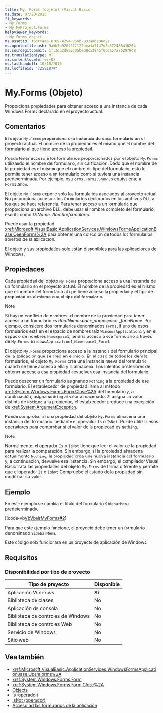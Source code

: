 ```yaml
---
title: My. Forms (objeto) (Visual Basic)
ms.date: 07/20/2015
f1_keywords:
- My.Forms
- My.MyProject.Forms
helpviewer_keywords:
- My.Forms object
ms.assetid: f6bff4e6-6769-4294-956b-037aa6106d2a
ms.openlocfilehash: 9a0b3b9202972122aea4a7147d8d872486418264
ms.sourcegitcommit: 1f12db2d852d05bed8c53845f0b5a57a762979c8
ms.translationtype: MT
ms.contentlocale: es-ES
ms.lasthandoff: 10/18/2019
ms.locfileid: "72581870"
---
```

# <a name="myforms-object"></a>My.Forms (Objeto)

Proporciona propiedades para obtener acceso a una instancia de cada Windows Forms declarado en el proyecto actual.

## <a name="remarks"></a>Comentarios

El objeto `My.Forms` proporciona una instancia de cada formulario en el proyecto actual. El nombre de la propiedad es el mismo que el nombre del formulario al que tiene acceso la propiedad.

Puede tener acceso a los formularios proporcionados por el objeto `My.Forms` utilizando el nombre del formulario, sin calificación. Dado que el nombre de la propiedad es el mismo que el nombre de tipo del formulario, esto le permite tener acceso a un formulario como si tuviera una instancia predeterminada. Por ejemplo, `My.Forms.Form1.Show` es equivalente a `Form1.Show`.

El objeto `My.Forms` expone solo los formularios asociados al proyecto actual. No proporciona acceso a los formularios declarados en los archivos DLL a los que se hace referencia. Para tener acceso a un formulario que proporciona un archivo DLL, debe usar el nombre completo del formulario, escrito como *DllName*. *Nombreformulario*.

Puede usar la propiedad <xref:Microsoft.VisualBasic.ApplicationServices.WindowsFormsApplicationBase.OpenForms%2A> para obtener una colección de todos los formularios abiertos de la aplicación.

El objeto y sus propiedades solo están disponibles para las aplicaciones de Windows.

## <a name="properties"></a>Propiedades

Cada propiedad del objeto `My.Forms` proporciona acceso a una instancia de un formulario en el proyecto actual. El nombre de la propiedad es el mismo que el nombre del formulario al que tiene acceso la propiedad y el tipo de propiedad es el mismo que el tipo del formulario.

> [!NOTE]
> Si hay un conflicto de nombres, el nombre de la propiedad para tener acceso a un formulario es *RootNamespace*_*namespace* \_*formName*. Por ejemplo, considere dos formularios denominados `Form1.`If uno de estos formularios está en el espacio de nombres raíz `WindowsApplication1` y en el espacio de nombres `Namespace1`, tendría acceso a ese formulario a través de `My.Forms.WindowsApplication1_Namespace1_Form1`.

El objeto `My.Forms` proporciona acceso a la instancia del formulario principal de la aplicación que se creó en el inicio. En el caso de todos los demás formularios, el objeto `My.Forms` crea una instancia nueva del formulario cuando se tiene acceso a ella y la almacena. Los intentos posteriores de obtener acceso a esa propiedad devuelven esa instancia del formulario.

Puede desechar un formulario asignando `Nothing` a la propiedad de ese formulario. El establecedor de propiedad llama al método <xref:System.Windows.Forms.Form.Close%2A> del formulario y, a continuación, asigna `Nothing` al valor almacenado. Si asigna un valor distinto de `Nothing` a la propiedad, el establecedor produce una excepción de <xref:System.ArgumentException>.

Puede comprobar si una propiedad del objeto `My.Forms` almacena una instancia del formulario mediante el operador `Is` o `IsNot`. Puede utilizar esos operadores para comprobar si el valor de la propiedad es `Nothing`.

> [!NOTE]
> Normalmente, el operador `Is` o `IsNot` tiene que leer el valor de la propiedad para realizar la comparación. Sin embargo, si la propiedad almacena actualmente `Nothing`, la propiedad crea una nueva instancia del formulario y, a continuación, devuelve esa instancia. Sin embargo, el compilador Visual Basic trata las propiedades del objeto `My.Forms` de forma diferente y permite que el operador `Is` o `IsNot` Compruebe el estado de la propiedad sin modificar su valor.

## <a name="example"></a>Ejemplo

En este ejemplo se cambia el título del formulario `SidebarMenu` predeterminado.

[!code-vb[VbVbalrMyForms#2](~/samples/snippets/visualbasic/VS_Snippets_VBCSharp/VbVbalrMyForms/VB/Class1.vb#2)]

Para que este ejemplo funcione, el proyecto debe tener un formulario denominado `SidebarMenu`.

Este código solo funcionará en un proyecto de aplicación de Windows.

## <a name="requirements"></a>Requisitos

### <a name="availability-by-project-type"></a>Disponibilidad por tipo de proyecto

|Tipo de proyecto|Disponible|
|---|---|
|Aplicación Windows|**Sí**|
|Biblioteca de clases|No|
|Aplicación de consola|No|
|Biblioteca de controles de Windows|No|
|Biblioteca de controles Web|No|
|Servicio de Windows|No|
|Sitio web|No|

## <a name="see-also"></a>Vea también

- <xref:Microsoft.VisualBasic.ApplicationServices.WindowsFormsApplicationBase.OpenForms%2A>
- <xref:System.Windows.Forms.Form>
- <xref:System.Windows.Forms.Form.Close%2A>
- [Objects](../../../visual-basic/language-reference/objects/index.md)
- [Is (operador)](../../../visual-basic/language-reference/operators/is-operator.md)
- [IsNot (operador)](../../../visual-basic/language-reference/operators/isnot-operator.md)
- [Acceso ad los formularios de la aplicación](../../../visual-basic/developing-apps/programming/accessing-application-forms.md)
